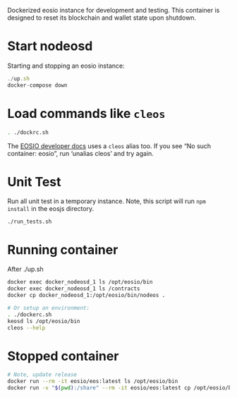 Dockerized eosio instance for development and testing.  This container
is designed to reset its blockchain and wallet state upon shutdown.

# Start nodeosd

Starting and stopping an eosio instance:

```js
./up.sh
docker-compose down
```

# Load commands like `cleos`

```bash
. ./dockrc.sh
```

The [EOSIO developer docs](https://developers.eos.io/eosio-nodeos/docs/docker-quickstart) uses a `cleos` alias too.  If you see “No such container: eosio”, run ‘unalias cleos’ and try again.

# Unit Test

Run all unit test in a temporary instance.  Note, this script will run
`npm install` in the eosjs directory.

`./run_tests.sh`

# Running container

After ./up.sh

```bash
docker exec docker_nodeosd_1 ls /opt/eosio/bin
docker exec docker_nodeosd_1 ls /contracts
docker cp docker_nodeosd_1:/opt/eosio/bin/nodeos .

# Or setup an environment:
. ./dockerc.sh
keosd ls /opt/eosio/bin
cleos --help
```

# Stopped container

```bash
# Note, update release
docker run --rm -it eosio/eos:latest ls /opt/eosio/bin
docker run -v "$(pwd):/share" --rm -it eosio/eos:latest cp /opt/eosio/bin/nodeos /share
```

